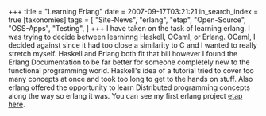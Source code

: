 +++
title = "Learning Erlang"
date = 2007-09-17T03:21:21
in_search_index = true
[taxonomies]
tags = [
	"Site-News",
	"erlang",
	"etap",
	"Open-Source",
	"OSS-Apps",
	"Testing",
]
+++
I have taken on the task of learning erlang. I was trying to decide between
learninng Haskell, OCaml, or Erlang. OCaml, I decided against since it had too
close a similarity to C and I wanted to really stretch myself.
Haskell and Erlang both fit that bill however I found the Erlang
Documentation to be far better for someone completely new to the functional
programming world. Haskell's idea of a tutorial tried to cover too many
concepts at once and took too long to get to the hands on stuff. Also erlang
offered the opportunity to learn Distributed programming concepts along the way
so erlang it was. You can see my first erlang project
[etap here](http://github.com/zaphar/etap).
